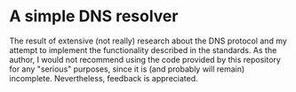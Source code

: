 # A simple DNS resolver

The result of extensive (not really) research about the DNS protocol and my attempt to implement the functionality described in the standards. As the author, I would not recommend using the code provided by this repository for any "serious" purposes, since it is (and probably will remain) incomplete. Nevertheless, feedback is appreciated.